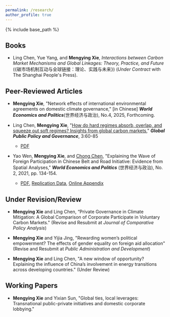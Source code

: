 ```yaml
---
permalink: /research/
author_profile: true
---
```


{% include base_path %}

## Books

*  Ling Chen, Yue Yang, and **Mengying Xie**, *Interactions between Carbon Market Mechanisms and Global Linkages: Theory, Practice, and Future* (《碳市场机制互动与全球链接：理论、实践与未来》) (*Under Contract* with The Shanghai People's Press).


## Peer-Reviewed Articles

*  **Mengying Xie**, "Network effects of international environmental agreements on domestic climate governance," [in Chinese] ***World Economics and Politics***(世界经济与政治), No.4, 2025, Forthcoming.
 
* Ling Chen, **Mengying Xie**, "[How do hard regimes absorb, overlap, and squeeze out soft regimes? Insights from global carbon markets](https://doi.org/10.1007/s43508-023-00064-3)," ***Global Public Policy and Governance***, 3:60-85
    + [PDF](https://xiemythu.github.io/files/chen_xie_2023.pdf)
      
* Yao Wen, **Mengying Xie**, and [Chong Chen](https://cc458.github.io/), "Explaining the Wave of Foreign Participation in Chinese Belt and Road Initiative: Evidence from Spatial Analyses," ***World Economics and Politics*** (世界经济与政治), No. 2, 2021, pp. 134-154.
    + [PDF](https://cc458.github.io/files/Wen_Xie_Chen_2021_BRI.pdf), [Replication Data](https://doi.org/10.7910/DVN/N8B5BC), [Online Appendix](https://cc458.github.io/files/Wen_Xie_Chen2021.pdf)

## Under Revision/Review

* **Mengying Xie** and  Ling Chen, “Private Governance in Climate Mitigation: A Global Comparison of Corporate Participate in Voluntary Carbon Markets." (Revise and Resubmit at *Journal of Comparative Policy Analysis*)

* **Mengying Xie** and Yijia Jing, "Rewarding women’s political empowerment? The effects of gender equality on foreign aid allocation" (Revise and Resubmit at *Public Administration and Development*)

* **Mengying Xie** and  Ling Chen, "A new window of opportunity? Explaining the influence of China’s involvement in energy transitions across developing countries." (Under Review)

## Working Papers

* **Mengying Xie** and  Yixian Sun, "Global ties, local leverages: Transnational public-private initiatives and domestic corporate lobbying." 


